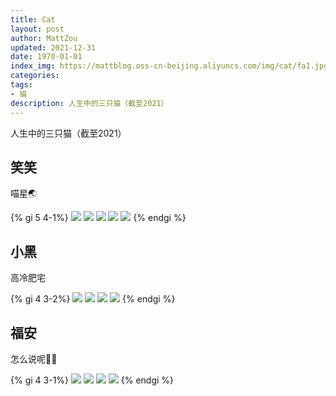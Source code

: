 ```yaml
---
title: Cat
layout: post
author: MattZou
updated: 2021-12-31
date: 1970-01-01
index_img: https://mattblog.oss-cn-beijing.aliyuncs.com/img/cat/fa1.jpg
categories: 
tags:
- 猫
description: 人生中的三只猫（截至2021）
---
```


人生中的三只猫（截至2021）

## 笑笑 
喵星🌏

{% gi 5 4-1%}
![](https://mattblog.oss-cn-beijing.aliyuncs.com/img/cat/xx1.jpg)
![](https://mattblog.oss-cn-beijing.aliyuncs.com/img/cat/xx4.jpg)
![](https://mattblog.oss-cn-beijing.aliyuncs.com/img/cat/xx2.jpg)
![](https://mattblog.oss-cn-beijing.aliyuncs.com/img/cat/xx5.jpg)
![](https://mattblog.oss-cn-beijing.aliyuncs.com/img/cat/xx3.jpg)
{% endgi %}

## 小黑 
高冷肥宅

{% gi 4 3-2%}
![](https://mattblog.oss-cn-beijing.aliyuncs.com/img/cat/xh1.jpg)
![](https://mattblog.oss-cn-beijing.aliyuncs.com/img/cat/xh4.jpg)
![](https://mattblog.oss-cn-beijing.aliyuncs.com/img/cat/xh2.jpg)
![](https://mattblog.oss-cn-beijing.aliyuncs.com/img/cat/xh3.jpg)
{% endgi %}

## 福安
怎么说呢🐱‍🏍

{% gi 4 3-1%}
![](https://mattblog.oss-cn-beijing.aliyuncs.com/img/cat/fa4.jpg)
![](https://mattblog.oss-cn-beijing.aliyuncs.com/img/cat/fa2.jpg)
![](https://mattblog.oss-cn-beijing.aliyuncs.com/img/cat/fa5.jpg)
![](https://mattblog.oss-cn-beijing.aliyuncs.com/img/cat/fa3.jpg)
{% endgi %}